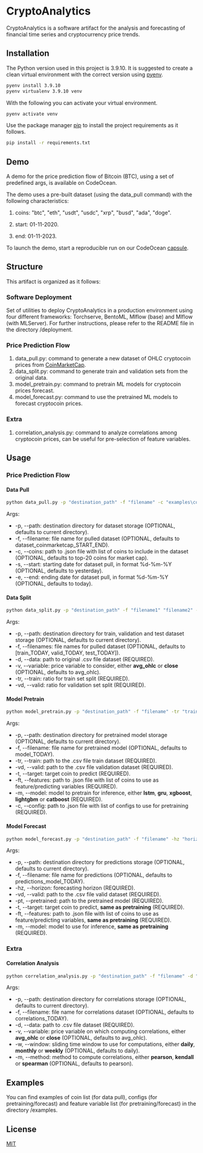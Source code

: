 # CryptoAnalytics

CryptoAnalytics is a software artifact for the analysis and forecasting of financial time series and cryptocurrency price trends.

## Installation

The Python version used in this project is 3.9.10. 
It is suggested to create a clean virtual environment with the correct version using [pyenv](https://github.com/pyenv/pyenv).


```bash
pyenv install 3.9.10
pyenv virtualenv 3.9.10 venv
```

With the following you can activate your virtual environment.

```bash
pyenv activate venv
```

Use the package manager [pip](https://pip.pypa.io/en/stable/) to install the project requirements as it follows.

```bash
pip install -r requirements.txt
```

## Demo
A demo for the price prediction flow of Bitcoin (BTC), using a set of predefined args, is available on CodeOcean.

The demo uses a pre-built dataset (using the data_pull command) with the following characteristics:

1. coins: "btc", "eth", "usdt", "usdc", "xrp", "busd", "ada", "doge".

2. start: 01-11-2020.

3. end: 01-11-2023.

To launch the demo, start a reproducible run on our CodeOcean [capsule](https://codeocean.com/capsule/7158163/tree).

## Structure
This artifact is organized as it follows:

### Software Deployment
Set of utilities to deploy CryptoAnalytics in a production environment using four different frameworks: Torchserve, BentoML, Mlflow (base) and Mlflow (with MLServer).
For further instructions, please refer to the README file in the directory /deployment.

### Price Prediction Flow

1. data_pull.py: command to generate a new dataset of OHLC cryptocoin prices from [CoinMarketCap](https://coinmarketcap.com/).
2. data_split.py: command to generate train and validation sets from the original data.
3. model_pretrain.py: command to pretrain ML models for cryptocoin prices forecast.
4. model_forecast.py: command to use the pretrained ML models to forecast cryptocoin prices.

### Extra

1. correlation_analysis.py: command to analyze correlations among cryptocoin prices, can be useful for pre-selection of feature variables.

## Usage

### Price Prediction Flow

#### Data Pull

```bash
python data_pull.py -p "destination_path" -f "filename" -c "examples\coins.json" -s "01-11-2020" -e "01-11-2023"
```
Args:
* -p, --path: destination directory for dataset storage (OPTIONAL, defaults to current directory).
* -f, --filename: file name for pulled dataset (OPTIONAL, defaults to dataset_coinmarketcap_START_END).
* -c, --coins: path to .json file with list of coins to include in the dataset (OPTIONAL, defaults to top-20 coins for market cap).
* -s, --start: starting date for dataset pull, in format %d-%m-%Y (OPTIONAL, defaults to yesterday).
* -e, --end: ending date for dataset pull, in format %d-%m-%Y (OPTIONAL, defaults to today).

#### Data Split

```bash
python data_split.py -p "destination_path" -f "filename1" "filename2" -d "data_path" -v "avg_ohlc" -tr 0.8 -vd 0.2
```
Args:
* -p, --path: destination directory for train, validation and test dataset storage (OPTIONAL, defaults to current directory).
* -f, --filenames: file names for pulled dataset (OPTIONAL, defaults to [train_TODAY, valid_TODAY, test_TODAY]).
* -d, --data: path to original .csv file dataset (REQUIRED).
* -v, --variable: price variable to consider, either **avg_ohlc** or **close** (OPTIONAL, defaults to avg_ohlc).
* -tr, --train: ratio for train set split (REQUIRED).
* -vd, --valid: ratio for validation set split (REQUIRED).

#### Model Pretrain

```bash
python model_pretrain.py -p "destination_path" -f "filename" -tr "train_path" -vd "valid_path" -t "btc" -ft "examples\features.json" -m "lstm" -c "examples\config_nn.json"
```
Args:
* -p, --path: destination directory for pretrained model storage (OPTIONAL, defaults to current directory).
* -f, --filename: file name for pretrained model (OPTIONAL, defaults to model_TODAY).
* -tr, --train: path to the .csv file train dataset (REQUIRED).
* -vd, --valid: path to the .csv file validation dataset (REQUIRED).
* -t, --target: target coin to predict (REQUIRED).
* -ft, --features: path to .json file with list of coins to use as feature/predicting variables (REQUIRED).
* -m, --model: model to pretrain for inference, either **lstm**, **gru**, **xgboost**, **lightgbm** or **catboost** (REQUIRED).
* -c, --config: path to .json file with list of configs to use for pretraining (REQUIRED).

#### Model Forecast

```bash
python model_forecast.py -p "destination_path" -f "filename" -hz "horizon" -vd "valid_path" -pt "pretrained_path" -t "btc" -ft "examples\features.json" -m "lstm"
```
Args:
* -p, --path: destination directory for predictions storage (OPTIONAL, defaults to current directory).
* -f, --filename: file name for predictions (OPTIONAL, defaults to predictions_model_TODAY).
* -hz, --horizon: forecasting horizon (REQUIRED).
* -vd, --valid: path to the .csv file valid dataset (REQUIRED).
* -pt, --pretrained: path to the pretrained model (REQUIRED).
* -t, --target: target coin to predict, **same as pretraining** (REQUIRED).
* -ft, --features: path to .json file with list of coins to use as feature/predicting variables, **same as pretraining** (REQUIRED).
* -m, --model: model to use for inference, **same as pretraining** (REQUIRED).

### Extra

#### Correlation Analysis

```bash
python correlation_analysis.py -p "destination_path" -f "filename" -d "data_path" -v "avg_ohlc" -w "daily" -m "pearson"
```
Args:
* -p, --path: destination directory for correlations storage (OPTIONAL, defaults to current directory).
* -f, --filename: file name for correlations dataset (OPTIONAL, defaults to correlations_TODAY).
* -d, --data: path to .csv file dataset (REQUIRED).
* -v, --variable: price variable on which computing correlations, either **avg_ohlc** or **close** (OPTIONAL, defaults to avg_ohlc).
* -w, --window: sliding time window to use for computations, either **daily**, **monthly** or **weekly** (OPTIONAL, defaults to daily).
* -m, --method: method to compute correlations, either **pearson**, **kendall** or **spearman** (OPTIONAL, defaults to pearson).

## Examples
You can find examples of coin list (for data pull), configs (for pretraining/forecast) and feature variable list (for pretraining/forecast) in the directory /examples.

## License
[MIT](https://choosealicense.com/licenses/mit/)
